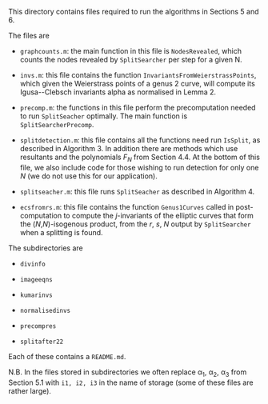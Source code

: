 This directory contains files required to run the algorithms in Sections 5 and 6. 

The files are
- `graphcounts.m`: the main function in this file is `NodesRevealed`, which counts the nodes revealed by `SplitSearcher` per step for a given N.

- `invs.m`: this file contains the function `InvariantsFromWeierstrassPoints`, which given the Weierstrass points of a genus 2 curve, will compute its Igusa--Clebsch invariants alpha as normalised in Lemma 2. 

- `precomp.m`: the functions in this file perform the precomputation needed to run `SplitSeacher` optimally. The main function is `SplitSearcherPrecomp`.

- `splitdetection.m`: this file contains all the functions need run `IsSplit`, as described in Algorithm 3. In addition there are methods which use resultants and the polynomials *F<sub>N</sub>* from Section 4.4. At the bottom of this file, we also include code for those wishing to run detection for only one *N* (we do not use this for our application).

- `splitseacher.m`: this file runs `SplitSeacher` as described in Algorithm 4. 

- `ecsfromrs.m`: this file contains the function `Genus1Curves` called in post-computation to compute the *j*-invariants of the elliptic curves that form the (*N*,*N*)-isogenous product, from the *r*, *s*, *N* output by `SplitSearcher` when a splitting is found.


The subdirectories are
- `divinfo`

- `imageeqns`

- `kumarinvs`

- `normalisedinvs`

- `precompres`

- `splitafter22`

Each of these contains a `README.md`.


N.B. In the files stored in subdirectories we often replace &alpha;<sub>1</sub>, &alpha;<sub>2</sub>, &alpha;<sub>3</sub> from Section 5.1 with `i1, i2, i3` in the name of storage (some of these files are rather large).
